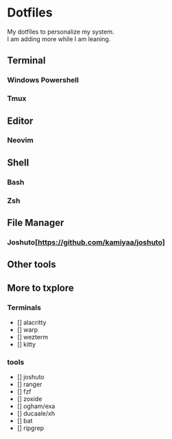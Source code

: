 # Dotfiles
My dotfiles to personalize my system.<br>
I am adding more while I am leaning.<br>

## Terminal
### Windows Powershell
### Tmux

## Editor
### Neovim

## Shell
### Bash
### Zsh

## File Manager
### Joshuto[https://github.com/kamiyaa/joshuto]

## Other tools

## More to txplore
### Terminals
- [] alacritty
- [] warp
- [] wezterm
- [] kitty
### tools
- [] joshuto
- [] ranger
- [] fzf
- [] zoxide 
- [] ogham/exa
- [] ducaale/xh
- [] bat 
- [] ripgrep

